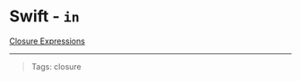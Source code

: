 # Swift - `in`

[Closure Expressions](https://docs.swift.org/swift-book/LanguageGuide/Closures.html#ID95)

---

> Tags: closure
